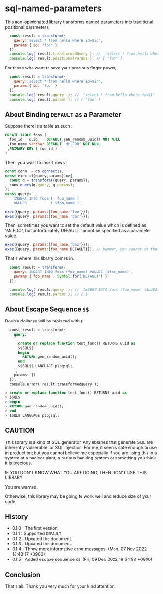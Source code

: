
 sql-named-parameters
================================================================================

This non-opinionated library transforms named parameters into traditional
positional parameters.

```JavaScript
  const result = transform({
    query:'select * from hello where id=$id', 
    params:{ id: "foo" }
  });
  console.log( result.transformedQuery ); //  'select * from hello where id=$1'
  console.log( result.positionalParams ); // [ 'foo' ]
```

For those who want to save your precious finger power,

```JavaScript
  const result = transform({
    query:'select * from hello where id=$id',
    params:{ id: "foo" }
  });
  console.log( result.query  ); //  'select * from hello where id=$1'
  console.log( result.params ); // [ 'foo' ]
```


 About Binding `DEFAULT` as a Parameter
--------------------------------------------------------------------------------
Suppose there is a table as such :

```SQL
CREATE TABLE foos (
  foo_id   uuid    DEFAULT gen_random_uuid() NOT NULL
 ,foo_name varchar DEFAULT 'Mr.FOO' NOT NULL
 ,PRIMARY KEY ( foo_id )
)
```

Then, you want to insert rows :

```JavaScript
const conn  = db.connect();
const exec =({query,params})=>{
  const q = transform({query, params});
  conn.query(q.query, q.params);
};
const query=`
    INSERT INTO foos (  foo_name )
    VALUES           ( $foo_name )`;

exec({query, params:{foo_name:'foo'}});
exec({query, params:{foo_name:'bar'}});
```

Then, sometimes you want to set the default value which is defined as 'Mr.FOO',
but unfortunately DEFAULT cannot be specified as a parameter value. 

```JavaScript
exec({query, params:{foo_name:'baz'}});
exec({query, params:{foo_name:DEFAULT}}); // bummer, you cannot do that.
```

That's where this library comes in.

```JavaScript
  const result = transform({
    query:'INSERT INTO foos (foo_name) VALUES ($foo_name)', 
    params:{ foo_name : Symbol.for('DEFAULT') }
  });

  console.log( result.query  ); // 'INSERT INTO foos (foo_name) VALUES ( DEFAULT )'
  console.log( result.params ); // [ ]
```

 About Escape Sequence `$$`
--------------------------------------------------------------------------------
Double dollar `$$` will be replaced with `$`

```SQL
  const result = transform({
    query:
    `
      create or replace function test_func() RETURNS uuid as
      $$SQL$$
      begin
        RETURN gen_random_uuid();
      end
      $$SQL$$ LANGUAGE plpgsql;
    `,
    params: []
  });
  console.error( result.transformedQuery );

> create or replace function test_func() RETURNS uuid as
> $SQL$
> begin
> RETURN gen_random_uuid();
> end
> $SQL$ LANGUAGE plpgsql;
```


 CAUTION
--------------------------------------------------------------------------------
This library is a kind of SQL generator. Any libraries that generate SQL are
inherently vulnerable for SQL injection. For me, it seems safe enough to use in
production; but you cannot believe me especially if you are using this in a
system at a nuclear plant, a serious banking system or something you think it
is precious.

IF YOU DON'T KNOW WHAT YOU ARE DOING, THEN DON'T USE THIS LIBRARY. 

You are warned.

Otherwise, this library may be going to work well and reduce size of your code.


 History
--------------------------------------------------------------------------------
- 0.1.0 : The first version.
- 0.1.1 : Supported `DEFAULT`.
- 0.1.2 : Updated the document.
- 0.1.3 : Updated the document.
- 0.1.4 : Throw more informative error messages. (Mon, 07 Nov 2022 18:43:17 +0900)
- 0.1.5 : Added escape sequence `$$`. (Fri, 09 Dec 2022 18:54:53 +0900)


 Conclusion
--------------------------------------------------------------------------------
That's all. Thank you very much for your kind attention.


